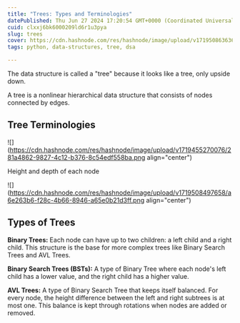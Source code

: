 ```yaml
---
title: "Trees: Types and Terminologies"
datePublished: Thu Jun 27 2024 17:20:54 GMT+0000 (Coordinated Universal Time)
cuid: clxxj6bk6000209ld6r1u3pya
slug: trees
cover: https://cdn.hashnode.com/res/hashnode/image/upload/v1719508636367/39904782-a964-4765-a874-ce699d23253a.png
tags: python, data-structures, tree, dsa

---
```


The data structure is called a "tree" because it looks like a tree, only upside down.

A tree is a nonlinear hierarchical data structure that consists of nodes connected by edges.

## Tree Terminologies

![](https://cdn.hashnode.com/res/hashnode/image/upload/v1719455270076/281a4862-9827-4c12-b376-8c54edf558ba.png align="center")

Height and depth of each node

![](https://cdn.hashnode.com/res/hashnode/image/upload/v1719508497658/a6e263b6-f28c-4b66-8946-a65e0b21d3ff.png align="center")

## Types of Trees

**Binary Trees:** Each node can have up to two children: a left child and a right child. This structure is the base for more complex trees like Binary Search Trees and AVL Trees.

**Binary Search Trees (BSTs):** A type of Binary Tree where each node's left child has a lower value, and the right child has a higher value.

**AVL Trees:** A type of Binary Search Tree that keeps itself balanced. For every node, the height difference between the left and right subtrees is at most one. This balance is kept through rotations when nodes are added or removed.